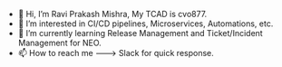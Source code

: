 - 👋 Hi, I’m Ravi Prakash Mishra, My TCAD is cvo877.
- 👀 I’m interested in CI/CD pipelines, Microservices, Automations, etc.
- 🌱 I’m currently learning Release Management and Ticket/Incident Management for NEO.
- 📫 How to reach me ---> Slack for quick response.

<!---
ravi-cvo877/ravi-cvo877 is a ✨ special ✨ repository because its `README.md` (this file) appears on your GitHub profile.
You can click the Preview link to take a look at your changes.
--->
